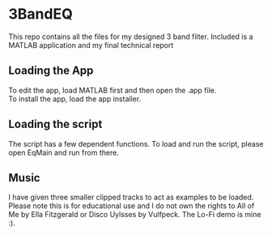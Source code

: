 # 3BandEQ
This repo contains all the files for my designed 3 band filter. Included is a MATLAB application and my final technical report

## Loading the App
To edit the app, load MATLAB first and then open the .app file. <br>
To install the app, load the app installer.

## Loading the script
The script has a few dependent functions. To load and run the script, please open EqMain and run from there. <br>

## Music
I have given three smaller clipped tracks to act as examples to be loaded. Please note this is for educational use and I do not own the rights to All of Me by Ella Fitzgerald or Disco Uylsses by Vulfpeck. The Lo-Fi demo is mine :).
